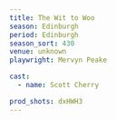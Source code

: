 ```yaml
---
title: The Wit to Woo
season: Edinburgh
period: Edinburgh
season_sort: 430
venue: unknown
playwright: Mervyn Peake

cast:
  - name: Scott Cherry

prod_shots: dxHWH3
---
```



